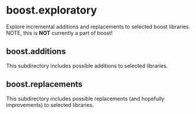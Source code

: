# boost.exploratory
Explore incremental additions and replacements to selected boost libraries.
NOTE, this is **NOT** currently a part of boost!

## boost.additions
This subdirectory includes possible additions to selected libraries.
## boost.replacements
This subdirectory includes possible replacements (and hopefully improvements) to selected libraries.
